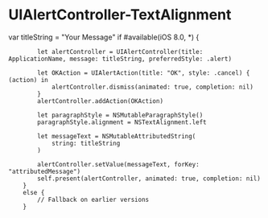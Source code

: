 # UIAlertController-TextAlignment

var titleString = "Your Message"
if #available(iOS 8.0, *)
{
 
            let alertController = UIAlertController(title: ApplicationName, message: titleString, preferredStyle: .alert)
            
            let OKAction = UIAlertAction(title: "OK", style: .cancel) { (action) in
                alertController.dismiss(animated: true, completion: nil)
            }
            alertController.addAction(OKAction)
            
            let paragraphStyle = NSMutableParagraphStyle()
            paragraphStyle.alignment = NSTextAlignment.left
            
            let messageText = NSMutableAttributedString(
                string: titleString
            )
            
            alertController.setValue(messageText, forKey: "attributedMessage")
            self.present(alertController, animated: true, completion: nil)
        }
        else {
            // Fallback on earlier versions
        }

